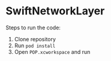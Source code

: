 # SwiftNetworkLayer

Steps to run the code:
1. Clone repository
2. Run `pod install`
3. Open `POP.xcworkspace` and run
